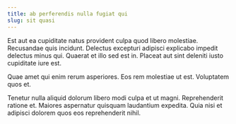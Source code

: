```yaml
---
title: ab perferendis nulla fugiat qui
slug: sit quasi
---
```


Est aut ea cupiditate natus provident culpa quod libero molestiae. Recusandae quis incidunt. Delectus excepturi adipisci explicabo impedit delectus minus qui. Quaerat et illo sed est in. Placeat aut sint deleniti iusto cupiditate iure est.

Quae amet qui enim rerum asperiores. Eos rem molestiae ut est. Voluptatem quos et.

Tenetur nulla aliquid dolorum libero modi culpa et ut magni. Reprehenderit ratione et. Maiores aspernatur quisquam laudantium expedita. Quia nisi et adipisci dolorem quos eos reprehenderit nihil.
